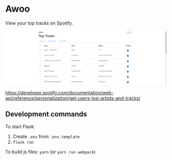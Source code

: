 # Awoo

View your top tracks on Spotify.

![screenshot](screenshot.png)

https://developer.spotify.com/documentation/web-api/reference/personalization/get-users-top-artists-and-tracks/

## Development commands

To start Flask:

1. Create `.env` from `.env.template`
2. `flask run`

To build js files: `yarn` (or `yarn run webpack`)
